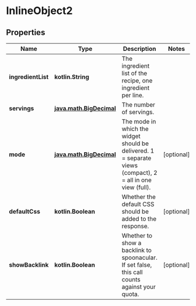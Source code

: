
# InlineObject2

## Properties
Name | Type | Description | Notes
------------ | ------------- | ------------- | -------------
**ingredientList** | **kotlin.String** | The ingredient list of the recipe, one ingredient per line. | 
**servings** | [**java.math.BigDecimal**](java.math.BigDecimal.md) | The number of servings. | 
**mode** | [**java.math.BigDecimal**](java.math.BigDecimal.md) | The mode in which the widget should be delivered. 1 &#x3D; separate views (compact), 2 &#x3D; all in one view (full). |  [optional]
**defaultCss** | **kotlin.Boolean** | Whether the default CSS should be added to the response. |  [optional]
**showBacklink** | **kotlin.Boolean** | Whether to show a backlink to spoonacular. If set false, this call counts against your quota. |  [optional]



